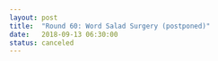 ```yaml
---
layout: post
title:  "Round 60: Word Salad Surgery (postponed)"
date:   2018-09-13 06:30:00
status: canceled
---
```

